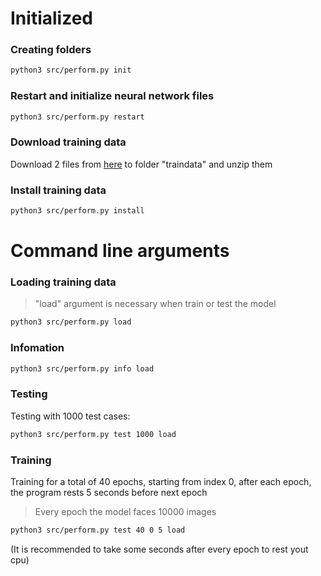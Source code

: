 # Initialized

### Creating folders

```zsh
python3 src/perform.py init
```

### Restart and initialize neural network files

```zsh
python3 src/perform.py restart
```

### Download training data

Download 2 files from [here](https://drive.google.com/drive/folders/1aSQ8xArgX-79bnhSf2OmDm6HUcCNxyQE) to folder "traindata" and unzip them

### Install training data

```zsh
python3 src/perform.py install
```

# Command line arguments

### Loading training data

> "load" argument is necessary when train or test the model

```zsh
python3 src/perform.py load
```

### Infomation

```zsh
python3 src/perform.py info load
```

### Testing

Testing with 1000 test cases:

```zsh
python3 src/perform.py test 1000 load
```

### Training

Training for a total of 40 epochs, starting from index 0, after each epoch, the program rests 5 seconds before next epoch

> Every epoch the model faces 10000 images

```zsh
python3 src/perform.py test 40 0 5 load
```

(It is recommended to take some seconds after every epoch to rest yout cpu)
